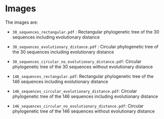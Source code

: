 # Images

The images are: 

* `30_sequences_rectangular.pdf` : Rectangular phylogenetic tree of the 30 sequences including evolutionary distance 
 
* `30_sequences_evolutionary_distance.pdf` : Circular phylogenetic tree of the 30 sequences including evolutionary distance
 
* `30_sequences_circular_no_evolutionary_distance.pdf`: Circular phylogenetic tree of the 30 sequences without evolutionary distance 
 
* `146_sequences_rectangular.pdf`: Rectangular phylogenetic tree of the 146 sequences including evolutionary distance 
 
* `146_sequences_circular_evolutionary_distance.pdf`: Circular phylogenetic tree of the 146 sequences including evolutionary distance

* `146_sequences_circular_no_evolutionary_distance.pdf`: Circular phylogenetic tree of the 146 sequences without evolutionary distance
 
 


